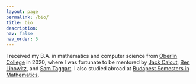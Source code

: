 ```yaml
---
layout: page
permalink: /bio/
title: bio
description:
nav: false
nav_order: 5
---
```


I received my B.A. in mathematics and computer science from [Oberlin College](https://www.oberlin.edu/) in 2020, where I was fortunate to be mentored by [Jack Calcut](https://www2.oberlin.edu/faculty/jcalcut/), [Ben Linowitz](https://www2.oberlin.edu/faculty/blinowit/), and [Sam Taggart](http://samueltaggart.com/). I also studied abroad at [Budapest Semesters in Mathematics](https://www.budapestsemesters.com/).

<!-- My four years at Oberlin left precious and indelible traces in my life. I will always cherish this tight-knit community woven together with love and compassion. It nurtured my heart and changed me in many fundamental ways. There was never a lack of passion for intellectual adventures. I have met mentors and friends who inspired me to grow, showed me to be courageous, and beyond all, loved me and taught me how to love. Therefore, I'm a strong advocate of the small liberal arts college education. I'm currently serving as a Class Ambassador to help fundraise for the [Oberlin Annual Fund](https://advance.oberlin.edu/donate).

I was born and raised in Hohhot (呼和浩特), Inner Mongolia (内蒙古) until moving to Beijing (北京) at the age of 11, where I met my life-long family of teachers and friends at <a href="http://www.bj35.com/site/">志成中学</a>. I also lived in D.C. and Cleveland for about 3 years before college. -->

<!-- For now, this page is assumed to be a static description of your courses. You can convert it to a collection similar to `_projects/` so that you can have a dedicated page for each course.

Organize your courses by years, topics, or universities, however you like! -->
